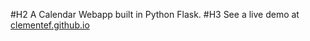 #H2 A Calendar Webapp built in Python Flask.
#H3 See a live demo at [clementef.github.io](clementef.github.io)
